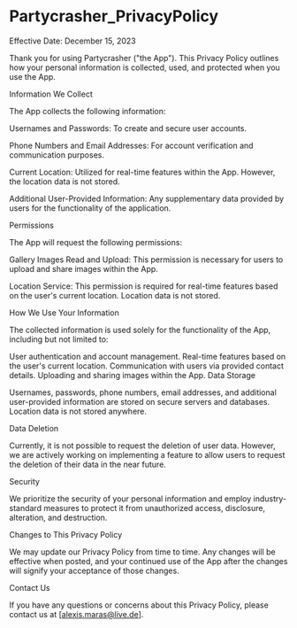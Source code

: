 # Partycrasher_PrivacyPolicy

Effective Date: December 15, 2023

Thank you for using Partycrasher ("the App"). This Privacy Policy outlines how your personal information is collected, used, and protected when you use the App.

Information We Collect

The App collects the following information:

Usernames and Passwords: To create and secure user accounts.

Phone Numbers and Email Addresses: For account verification and communication purposes.

Current Location: Utilized for real-time features within the App. However, the location data is not stored.

Additional User-Provided Information: Any supplementary data provided by users for the functionality of the application.

Permissions

The App will request the following permissions:

Gallery Images Read and Upload: This permission is necessary for users to upload and share images within the App.

Location Service: This permission is required for real-time features based on the user's current location. Location data is not stored.

How We Use Your Information

The collected information is used solely for the functionality of the App, including but not limited to:

User authentication and account management.
Real-time features based on the user's current location.
Communication with users via provided contact details.
Uploading and sharing images within the App.
Data Storage

Usernames, passwords, phone numbers, email addresses, and additional user-provided information are stored on secure servers and databases. Location data is not stored anywhere.

Data Deletion

Currently, it is not possible to request the deletion of user data. However, we are actively working on implementing a feature to allow users to request the deletion of their data in the near future.

Security

We prioritize the security of your personal information and employ industry-standard measures to protect it from unauthorized access, disclosure, alteration, and destruction.

Changes to This Privacy Policy

We may update our Privacy Policy from time to time. Any changes will be effective when posted, and your continued use of the App after the changes will signify your acceptance of those changes.

Contact Us

If you have any questions or concerns about this Privacy Policy, please contact us at [alexis.maras@live.de].

